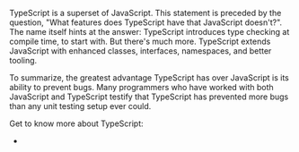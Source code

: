 TypeScript is a superset of JavaScript. This statement is preceded by the question, "What features does TypeScript have that JavaScript doesn't?". The name itself hints at the answer: TypeScript introduces type checking at compile time, to start with. But there's much more. TypeScript extends JavaScript with enhanced classes, interfaces, namespaces, and better tooling.

To summarize, the greatest advantage TypeScript has over JavaScript is its ability to prevent bugs. Many programmers who have worked with both JavaScript and TypeScript testify that TypeScript has prevented more bugs than any unit testing setup ever could.

Get to know more about TypeScript:

- 